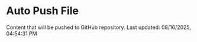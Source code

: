 # Auto Push File

Content that will be pushed to GitHub repository.
Last updated: 08/16/2025, 04:54:31 PM